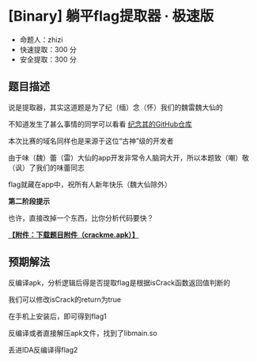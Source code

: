 # [Binary] 躺平flag提取器 · 极速版

- 命题人：zhizi
- 快速提取：300 分
- 安全提取：300 分

## 题目描述

<p>说是提取器，其实这道题是为了纪（缅）念（怀）我们的魏雷魏大仙的</p>
<p>不知道发生了甚么事情的同学可以看看 <a target="_blank" rel="noopener noreferrer" href="https://github.com/ShiSheng233/How_to_Fxxk_Weilei_s_Server">纪念其的GitHub仓库</a></p>
<p>本次比赛的域名同样也是来源于这位“古神”级的开发者</p>
<p>由于味（魏）蕾（雷）大仙的app开发非常令人脑洞大开，所以本题致（嘲）敬（讽）了我们的味蕾同志</p>
<p>flag就藏在app中，祝所有人新年快乐（魏大仙除外）</p>
<div class="well">
<strong>第二阶段提示</strong>
<p>
也许，直接改掉一个东西，比你分析代码要快？
</p>
</div>

**[【附件：下载题目附件（crackme.apk）】](attachment/crackme.apk)**

## 预期解法

反编译apk，分析逻辑后得是否提取flag是根据isCrack函数返回值判断的

我们可以修改isCrack的return为true

在手机上安装后，即可得到flag1

反编译或者直接解压apk文件，找到了libmain.so

丢进IDA反编译得flag2
